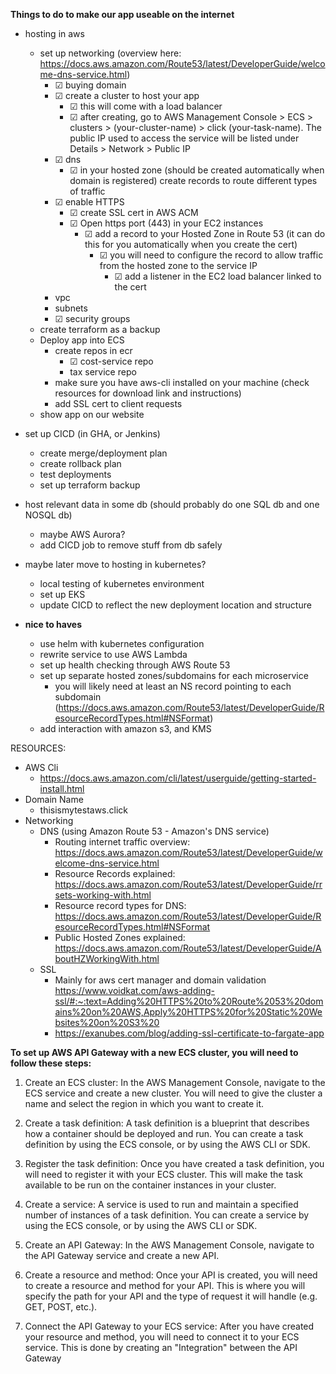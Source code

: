 **Things to do to make our app useable on the internet**
- hosting in aws
    - set up networking (overview here: https://docs.aws.amazon.com/Route53/latest/DeveloperGuide/welcome-dns-service.html)
        - ☑ buying domain
        - ☑ create a cluster to host your app
            - ☑ this will come with a load balancer
            - ☑ after creating, go to AWS Management Console > ECS > clusters > (your-cluster-name) > click (your-task-name).
            The public IP used to access the service will be listed under Details > Network > Public IP     
        - ☑ dns
            - ☑ in your hosted zone (should be created automatically when domain is registered)
            create records to route different types of traffic           
        - ☑ enable HTTPS
            - ☑ create SSL cert in AWS ACM
            - ☑ Open https port (443) in your EC2 instances
              - ☑ add a record to your Hosted Zone in Route 53 (it can do this for you automatically when you create the cert)
                - ☑ you will need to configure the record to allow traffic from the hosted zone to the service IP
                  - ☑ add a listener in the EC2 load balancer linked to the cert
        - vpc
        - subnets
        - ☑ security groups
    - create terraform as a backup
  - Deploy app into ECS
    - create repos in ecr
        - ☑ cost-service repo
        - tax service repo
    - make sure you have aws-cli installed on your machine (check resources for download link and instructions)
    - add SSL cert to client requests
  - show app on our website
- set up CICD (in GHA, or Jenkins)
    - create merge/deployment plan
    - create rollback plan
    - test deployments
    - set up terraform backup
- host relevant data in some db (should probably do one SQL db and one NOSQL db)
    - maybe AWS Aurora?
    - add CICD job to remove stuff from db safely
- maybe later move to hosting in kubernetes?
    - local testing of kubernetes environment
    - set up EKS
    - update CICD to reflect the new deployment location and structure

- **nice to haves**
    - use helm with kubernetes configuration
    - rewrite service to use AWS Lambda
    - set up health checking through AWS Route 53
    - set up separate hosted zones/subdomains for each microservice
        - you will likely need at least an NS record pointing to each subdomain (https://docs.aws.amazon.com/Route53/latest/DeveloperGuide/ResourceRecordTypes.html#NSFormat)
    - add interaction with amazon s3, and KMS

RESOURCES:
- AWS Cli
  - https://docs.aws.amazon.com/cli/latest/userguide/getting-started-install.html
- Domain Name
    - thisismytestaws.click
- Networking
    - DNS (using Amazon Route 53 - Amazon's DNS service)
        - Routing internet traffic overview: https://docs.aws.amazon.com/Route53/latest/DeveloperGuide/welcome-dns-service.html
        - Resource Records explained: https://docs.aws.amazon.com/Route53/latest/DeveloperGuide/rrsets-working-with.html 
        - Resource record types for DNS: https://docs.aws.amazon.com/Route53/latest/DeveloperGuide/ResourceRecordTypes.html#NSFormat
        - Public Hosted Zones explained: https://docs.aws.amazon.com/Route53/latest/DeveloperGuide/AboutHZWorkingWith.html
    - SSL
        - Mainly for aws cert manager and domain validation https://www.voidkat.com/aws-adding-ssl/#:~:text=Adding%20HTTPS%20to%20Route%2053%20domains%20on%20AWS,Apply%20HTTPS%20for%20Static%20Websites%20on%20S3%20
        - https://exanubes.com/blog/adding-ssl-certificate-to-fargate-app


**To set up AWS API Gateway with a new ECS cluster, you will need to follow these steps:**

1. Create an ECS cluster: In the AWS Management Console, navigate to the ECS service and create a new cluster. 
   You will need to give the cluster a name and select the region in which you want to create it.

2. Create a task definition: A task definition is a blueprint that describes how a container should be deployed and run. 
   You can create a task definition by using the ECS console, or by using the AWS CLI or SDK.

3. Register the task definition: Once you have created a task definition, you will need to register it with your ECS cluster. 
   This will make the task available to be run on the container instances in your cluster.

4. Create a service: A service is used to run and maintain a specified number of instances of a task definition. 
   You can create a service by using the ECS console, or by using the AWS CLI or SDK.

5. Create an API Gateway: In the AWS Management Console, navigate to the API Gateway service and create a new API.

6. Create a resource and method: Once your API is created, you will need to create a resource and method for your API. 
   This is where you will specify the path for your API and the type of request it will handle (e.g. GET, POST, etc.).

7. Connect the API Gateway to your ECS service: After you have created your resource and method, you will need to connect it to your 
   ECS service. This is done by creating an "Integration" between the API Gateway